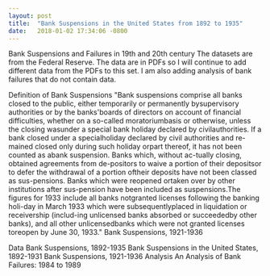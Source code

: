 ```yaml
---
layout: post
title:  "Bank Suspensions in the United States from 1892 to 1935"
date:   2018-01-02 17:34:06 -0800
---
```


Bank Suspensions and Failures in 19th and 20th century
The datasets are from the Federal Reserve. The data are in PDFs so I will continue to add different data from the PDFs to this set. I am also adding analysis of bank failures that do not contain data.

Definition of Bank Suspensions
"Bank suspensions comprise all banks closed to the public, either temporarily or permanently bysupervisory authorities or by the banks'boards of directors on account of financial difficulties, whether on a so-called moratoriumbasis or otherwise, unless the closing wasunder a special bank holiday declared by civilauthorities. If a bank closed under a specialholiday declared by civil authorities and re-mained closed only during such holiday orpart thereof, it has not been counted as abank suspension. Banks which, without ac-tually closing, obtained agreements from de-positors to waive a portion of their depositsor to defer the withdrawal of a portion oftheir deposits have not been classed as sus-pensions. Banks which were reopened ortaken over by other institutions after sus-pension have been included as suspensions.The figures for 1933 include all banks notgranted licenses following the banking holi-day in March 1933 which were subsequentlyplaced in liquidation or receivership (includ-ing unlicensed banks absorbed or succeededby other banks), and all other unlicensedbanks which were not granted licenses toreopen by June 30, 1933." Bank Suspensions, 1921-1936

Data
Bank Suspensions, 1892-1935
Bank Suspensions in the United States, 1892-1931
Bank Suspensions, 1921-1936
Analysis
An Analysis of Bank Failures: 1984 to 1989